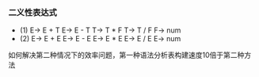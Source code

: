 ### 二义性表达式
- (1)
E-> E + T
E-> E - T
T-> T * F
T-> T / F
F-> num
- (2)
E-> E + E
E-> E - E
E-> E * E
E-> E / E
E-> num

如何解决第二种情况下的效率问题，第一种语法分析表构建速度10倍于第二种方法